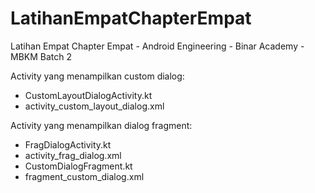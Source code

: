# LatihanEmpatChapterEmpat
Latihan Empat Chapter Empat - Android Engineering - Binar Academy - MBKM Batch 2

Activity yang menampilkan custom dialog:
- CustomLayoutDialogActivity.kt
- activity_custom_layout_dialog.xml

Activity yang menampilkan dialog fragment:
- FragDialogActivity.kt
- activity_frag_dialog.xml
- CustomDialogFragment.kt
- fragment_custom_dialog.xml
